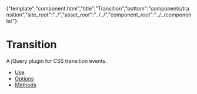 {"template":"component.html","title":"Transition","bottom":"components/transition","site_root":"../","asset_root":"../../","component_root":"../../components/"}

# Transition

A jQuery plugin for CSS transition events.

* [Use](#use)
* [Options](#options)
* [Methods](#methods)

